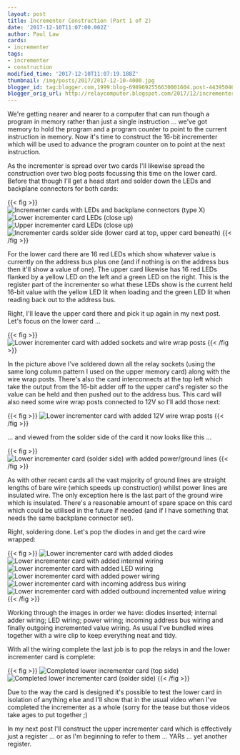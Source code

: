```yaml
---
layout: post
title: Incrementer Construction (Part 1 of 2)
date: '2017-12-10T11:07:00.002Z'
author: Paul Law
cards:
- incrementer
tags:
- incrementer
- construction
modified_time: '2017-12-10T11:07:19.188Z'
thumbnail: /img/posts/2017/2017-12-10-4000.jpg
blogger_id: tag:blogger.com,1999:blog-6989692556630001604.post-4439504623012249903
blogger_orig_url: http://relaycomputer.blogspot.com/2017/12/incrementer-construction-part-1-of-2.html
---
```


We're getting nearer and nearer to a computer that can run though a 
program in memory rather than just a single instruction ... we've got memory 
to hold the program and a program counter to point to the current instruction 
in memory. Now it's time to construct the 16-bit incrementer which will be 
used to advance the program counter on to point at the next instruction.

As the incrementer is spread over two cards I'll likewise spread the 
construction over two blog posts focussing this time on the lower card. Before 
that though I'll get a head start and solder down the LEDs and backplane 
connectors for both cards:

{{< fig >}}
![Incrementer cards with LEDs and backplane connectors (type X)](/img/posts/2017/2017-12-10-0000.jpg)
![Lower incrementer card LEDs (close up)](/img/posts/2017/2017-12-10-0001.jpg)
![Upper incrementer card LEDs (close up)](/img/posts/2017/2017-12-10-0002.jpg)
![Incrementer cards solder side (lower card at top, upper card beneath)](/img/posts/2017/2017-12-10-0003.jpg)
{{< /fig >}}

For the lower card there are 16 red 
LEDs which show whatever value is currently on the address bus plus one (and 
if nothing is on the address bus then it'll show a value of one). The upper 
card likewise has 16 red LEDs flanked by a yellow LED on the left and a green 
LED on the right. This is the register part of the incrementer so what these 
LEDs show is the current held 16-bit value with the yellow LED lit when 
loading and the green LED lit when reading back out to the address bus.

Right, I'll leave the upper card there and pick it up again in my next 
post. Let's focus on the lower card ...

{{< fig >}}
![Lower incrementer card with added sockets and wire wrap posts](/img/posts/2017/2017-12-10-0004.jpg)
{{< /fig >}}

In the picture above I've soldered down 
all the relay sockets (using the same long column pattern I used on the upper 
memory card) along with the wire wrap posts. There's also the card 
interconnects at the top left which take the output from the 16-bit adder off 
to the upper card's register so the value can be held and then pushed out to 
the address bus. This card will also need some wire wrap posts connected to 
12V so I'll add those next:

{{< fig >}}
![Lower incrementer card with added 12V wire wrap posts](/img/posts/2017/2017-12-10-0005.jpg)
{{< /fig >}}

... and viewed from the solder side of 
the card it now looks like this ...

{{< fig >}}
![Lower incrementer card (solder side) with added power/ground lines](/img/posts/2017/2017-12-10-0006.jpg)
{{< /fig >}}

As with other recent cards all the vast 
majority of ground lines are straight lengths of bare wire (which speeds up 
construction) whilst power lines are insulated wire. The only exception here 
is the last part of the ground wire which is insulated. There's a reasonable 
amount of spare space on this card which could be utilised in the future if 
needed (and if I have something that needs the same backplane connector 
set).

Right, soldering done. Let's pop the diodes in and get the 
card wire wrapped:

{{< fig >}}
![Lower incrementer card with added diodes](/img/posts/2017/2017-12-10-0007.jpg)
![Lower incrementer card with added internal wiring](/img/posts/2017/2017-12-10-0008.jpg)
![Lower incrementer card with added LED wiring](/img/posts/2017/2017-12-10-0009.jpg)
![Lower incrementer card with added power wiring](/img/posts/2017/2017-12-10-0010.jpg)
![Lower incrementer card with incoming address bus wiring](/img/posts/2017/2017-12-10-0011.jpg)
![Lower incrementer card with added outbound incremented value wiring](/img/posts/2017/2017-12-10-0012.jpg)
{{< /fig >}}

Working through the images in order we 
have: diodes inserted; internal adder wiring; LED wiring; power wiring; 
incoming address bus wiring and finally outgoing incremented value wiring. As 
usual I've bundled wires together with a wire clip to keep everything neat and 
tidy.

With all the wiring complete the last job is to pop the 
relays in and the lower incrementer card is complete:

{{< fig >}}
![Completed lower incrementer card (top side)](/img/posts/2017/2017-12-10-0013.jpg)
![Completed lower incrementer card (solder side)](/img/posts/2017/2017-12-10-0014.jpg)
{{< /fig >}}

Due to the way the card is designed 
it's possible to test the lower card in isolation of anything else and I'll 
show that in the usual video when I've completed the incrementer as a whole 
(sorry for the tease but those videos take ages to put together ;)

In my next post I'll construct the upper incrementer card which is 
effectively just a register ... or as I'm beginning to refer to them ... YARs 
... yet another register. 
